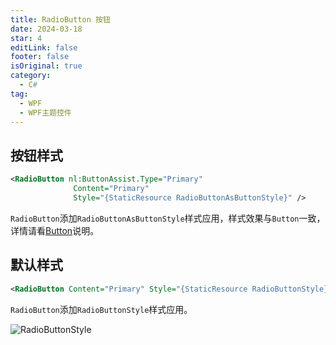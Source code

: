```yaml
---
title: RadioButton 按钮
date: 2024-03-18
star: 4
editLink: false
footer: false
isOriginal: true
category:
  - C#
tag:
  - WPF
  - WPF主题控件
---
```


## 按钮样式

```xml
<RadioButton nl:ButtonAssist.Type="Primary"
              Content="Primary"
              Style="{StaticResource RadioButtonAsButtonStyle}" />
```

`RadioButton`添加`RadioButtonAsButtonStyle`样式应用，样式效果与`Button`一致，详情请看[Button](./button.md)说明。

## 默认样式

```xml
<RadioButton Content="Primary" Style="{StaticResource RadioButtonStyle}" />
```

`RadioButton`添加`RadioButtonStyle`样式应用。

![RadioButtonStyle](https://nas.ilyl.life:8092/wpf-theme/radio-button/radio-button.gif)